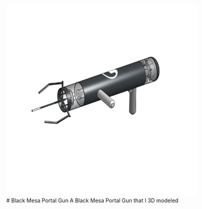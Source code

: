 <img src="Black Mesa Portal Gun.png" alt="a portal gun that's very tubular with radial handles" width="500" height="500">
# Black Mesa Portal Gun
A Black Mesa Portal Gun that I 3D modeled
